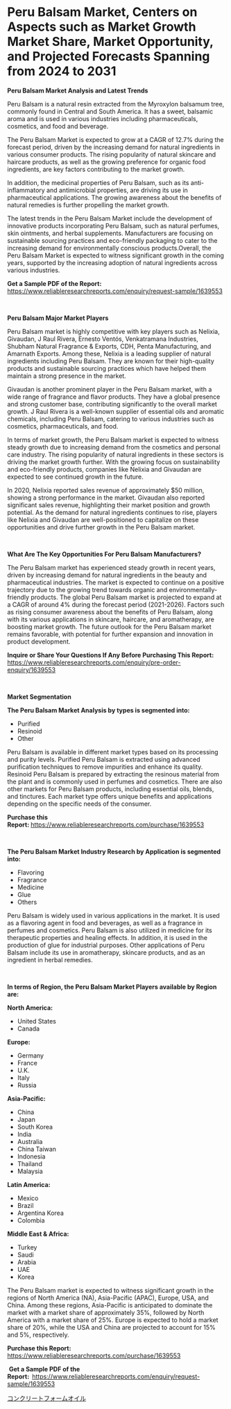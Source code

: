 <p><h1>Peru Balsam Market, Centers on Aspects such as Market Growth Market Share, Market Opportunity, and Projected Forecasts Spanning from 2024 to 2031</h1></p><p><strong>Peru Balsam Market Analysis and Latest Trends</strong></p>
<p><p>Peru Balsam is a natural resin extracted from the Myroxylon balsamum tree, commonly found in Central and South America. It has a sweet, balsamic aroma and is used in various industries including pharmaceuticals, cosmetics, and food and beverage.</p><p>The Peru Balsam Market is expected to grow at a CAGR of 12.7% during the forecast period, driven by the increasing demand for natural ingredients in various consumer products. The rising popularity of natural skincare and haircare products, as well as the growing preference for organic food ingredients, are key factors contributing to the market growth.</p><p>In addition, the medicinal properties of Peru Balsam, such as its anti-inflammatory and antimicrobial properties, are driving its use in pharmaceutical applications. The growing awareness about the benefits of natural remedies is further propelling the market growth.</p><p>The latest trends in the Peru Balsam Market include the development of innovative products incorporating Peru Balsam, such as natural perfumes, skin ointments, and herbal supplements. Manufacturers are focusing on sustainable sourcing practices and eco-friendly packaging to cater to the increasing demand for environmentally conscious products.Overall, the Peru Balsam Market is expected to witness significant growth in the coming years, supported by the increasing adoption of natural ingredients across various industries.</p></p>
<p><strong>Get a Sample PDF of the Report:&nbsp;</strong> <a href="https://www.reliableresearchreports.com/enquiry/request-sample/1639553">https://www.reliableresearchreports.com/enquiry/request-sample/1639553</a></p>
<p>&nbsp;</p>
<p><strong>Peru Balsam Major Market Players</strong></p>
<p><p>Peru Balsam market is highly competitive with key players such as Nelixia, Givaudan, J Raul Rivera, Ernesto Ventós, Venkatramana Industries, Shubham Natural Fragrance & Exports, CDH, Penta Manufacturing, and Amarnath Exports. Among these, Nelixia is a leading supplier of natural ingredients including Peru Balsam. They are known for their high-quality products and sustainable sourcing practices which have helped them maintain a strong presence in the market.</p><p>Givaudan is another prominent player in the Peru Balsam market, with a wide range of fragrance and flavor products. They have a global presence and strong customer base, contributing significantly to the overall market growth. J Raul Rivera is a well-known supplier of essential oils and aromatic chemicals, including Peru Balsam, catering to various industries such as cosmetics, pharmaceuticals, and food.</p><p>In terms of market growth, the Peru Balsam market is expected to witness steady growth due to increasing demand from the cosmetics and personal care industry. The rising popularity of natural ingredients in these sectors is driving the market growth further. With the growing focus on sustainability and eco-friendly products, companies like Nelixia and Givaudan are expected to see continued growth in the future.</p><p>In 2020, Nelixia reported sales revenue of approximately $50 million, showing a strong performance in the market. Givaudan also reported significant sales revenue, highlighting their market position and growth potential. As the demand for natural ingredients continues to rise, players like Nelixia and Givaudan are well-positioned to capitalize on these opportunities and drive further growth in the Peru Balsam market.</p></p>
<p>&nbsp;</p>
<p><strong>What Are The Key Opportunities For Peru Balsam Manufacturers?</strong></p>
<p><p>The Peru Balsam market has experienced steady growth in recent years, driven by increasing demand for natural ingredients in the beauty and pharmaceutical industries. The market is expected to continue on a positive trajectory due to the growing trend towards organic and environmentally-friendly products. The global Peru Balsam market is projected to expand at a CAGR of around 4% during the forecast period (2021-2026). Factors such as rising consumer awareness about the benefits of Peru Balsam, along with its various applications in skincare, haircare, and aromatherapy, are boosting market growth. The future outlook for the Peru Balsam market remains favorable, with potential for further expansion and innovation in product development.</p></p>
<p><strong>Inquire or Share Your Questions If Any Before Purchasing This Report:</strong> <a href="https://www.reliableresearchreports.com/enquiry/pre-order-enquiry/1639553">https://www.reliableresearchreports.com/enquiry/pre-order-enquiry/1639553</a></p>
<p>&nbsp;</p>
<p><strong>Market Segmentation</strong></p>
<p><strong>The Peru Balsam Market Analysis by types is segmented into:</strong></p>
<p><ul><li>Purified</li><li>Resinoid</li><li>Other</li></ul></p>
<p><p>Peru Balsam is available in different market types based on its processing and purity levels. Purified Peru Balsam is extracted using advanced purification techniques to remove impurities and enhance its quality. Resinoid Peru Balsam is prepared by extracting the resinous material from the plant and is commonly used in perfumes and cosmetics. There are also other markets for Peru Balsam products, including essential oils, blends, and tinctures. Each market type offers unique benefits and applications depending on the specific needs of the consumer.</p></p>
<p><strong>Purchase this Report:&nbsp;</strong><a href="https://www.reliableresearchreports.com/purchase/1639553">https://www.reliableresearchreports.com/purchase/1639553</a></p>
<p>&nbsp;</p>
<p><strong>The Peru Balsam Market Industry Research by Application is segmented into:</strong></p>
<p><ul><li>Flavoring</li><li>Fragrance</li><li>Medicine</li><li>Glue</li><li>Others</li></ul></p>
<p><p>Peru Balsam is widely used in various applications in the market. It is used as a flavoring agent in food and beverages, as well as a fragrance in perfumes and cosmetics. Peru Balsam is also utilized in medicine for its therapeutic properties and healing effects. In addition, it is used in the production of glue for industrial purposes. Other applications of Peru Balsam include its use in aromatherapy, skincare products, and as an ingredient in herbal remedies.</p></p>
<p>&nbsp;</p>
<p><strong>In terms of Region, the Peru Balsam Market Players available by Region are:</strong></p>
<p>
    <p> <strong> North America: </strong>
        <ul>
            <li>United States</li>
            <li>Canada</li>
        </ul>
        </p> 
    <p> <strong> Europe: </strong>
        <ul>
            <li>Germany</li>
            <li>France</li>
            <li>U.K.</li>
            <li>Italy</li>
            <li>Russia</li>
        </ul>
        </p> 
    <p> <strong> Asia-Pacific: </strong>
        <ul>
            <li>China</li>
            <li>Japan</li>
            <li>South Korea</li>
            <li>India</li>
            <li>Australia</li>
            <li>China Taiwan</li>
            <li>Indonesia</li>
            <li>Thailand</li>
            <li>Malaysia</li>
        </ul>
        </p> 
    <p> <strong> Latin America: </strong>
        <ul>
            <li>Mexico</li>
            <li>Brazil</li>
            <li>Argentina Korea</li>
            <li>Colombia</li>
        </ul>
        </p> 
    <p> <strong> Middle East & Africa: </strong>
        <ul>
            <li>Turkey</li>
            <li>Saudi</li>
            <li>Arabia</li>
            <li>UAE</li>
            <li>Korea</li>
        </ul>
    </p>
    </p>
<p><p>The Peru Balsam market is expected to witness significant growth in the regions of North America (NA), Asia-Pacific (APAC), Europe, USA, and China. Among these regions, Asia-Pacific is anticipated to dominate the market with a market share of approximately 35%, followed by North America with a market share of 25%. Europe is expected to hold a market share of 20%, while the USA and China are projected to account for 15% and 5%, respectively.</p></p>
<p><strong>Purchase this Report: </strong><a href="https://www.reliableresearchreports.com/purchase/1639553">https://www.reliableresearchreports.com/purchase/1639553</a></p>
<p>&nbsp;<strong>Get a Sample PDF of the Report:&nbsp;&nbsp;</strong><a href="https://www.reliableresearchreports.com/enquiry/request-sample/1639553">https://www.reliableresearchreports.com/enquiry/request-sample/1639553</a></p>
<p><strong></strong></p>
<p><p><a href="https://medium.com/@alenaieme/%E3%82%B3%E3%83%B3%E3%82%AF%E3%83%AA%E3%83%BC%E3%83%88%E3%83%95%E3%82%A9%E3%83%BC%E3%83%A0%E3%82%AA%E3%82%A4%E3%83%AB%E5%B8%82%E5%A0%B4%E3%81%AE%E8%A6%8F%E6%A8%A1-%E5%B8%82%E5%A0%B4%E3%81%AE%E5%B1%95%E6%9C%9B%E3%81%A8%E5%B8%82%E5%A0%B4%E4%BA%88%E6%B8%AC-2024%E5%B9%B4%E3%81%8B%E3%82%892031%E5%B9%B4%E3%81%BE%E3%81%A7-c72e588e6c62">コンクリートフォームオイル</a></p></p>